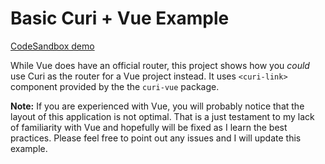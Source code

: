 # Basic Curi + Vue Example

[CodeSandbox demo](https://codesandbox.io/s/github/pshrmn/curi/tree/master/examples/basic-vue)

While Vue does have an official router, this project shows how you _could_ use Curi as the router for a Vue project instead. It uses `<curi-link>` component provided by the the `curi-vue` package.

**Note:** If you are experienced with Vue, you will probably notice that the layout of this application is not optimal. That is a just testament to my lack of familiarity with Vue and hopefully will be fixed as I learn the best practices. Please feel free to point out any issues and I will update this example.
